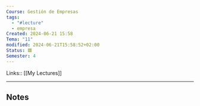 ```yaml
---
Course: Gestión de Empresas
tags:
  - "#lecture"
  - empresa
Created: 2024-06-21 15:58
Tema: "11"
modified: 2024-06-21T15:58:52+02:00
Status: 🟥
Semester: 4
---
```

Links:: [[My Lectures]]
___

## Notes

